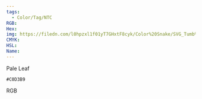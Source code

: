 ```yaml
---
tags:
  - Color/Tag/NTC
RGB:
Hex:
img: https://filedn.com/l0hpzxl1f01yT7GHxtF8cyk/Color%20Snake/SVG_Tumb%20Mass%20No%20Name/C0D3B9.svg
CMYK:
HSL:
Name:
---
```

Pale Leaf
```palette
#C0D3B9
```
RGB
